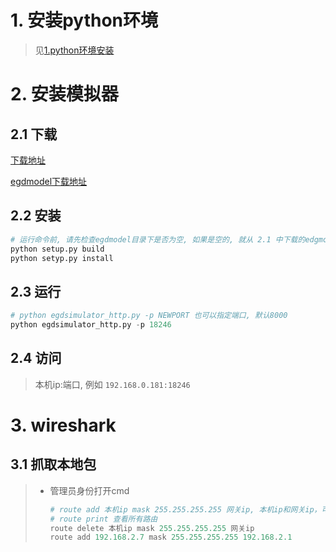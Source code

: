 # 1. 安装python环境

> 见[1.python环境安装](../../python/1.python环境搭建.md)

# 2. 安装模拟器

## 2.1 下载

[下载地址](https://github.com/nubisware/egdsimulator/releases)

[egdmodel下载地址](https://github.com/nubisware/egdmodel/tree/2da1e2477defc931570b4f9cf4acb2a43a534244)

## 2.2 安装

```python
# 运行命令前, 请先检查egdmodel目录下是否为空, 如果是空的, 就从 2.1 中下载的edgmode覆盖进去
python setup.py build
python setyp.py install
```

## 2.3 运行

```python
# python egdsimulator_http.py -p NEWPORT 也可以指定端口, 默认8000
python egdsimulator_http.py -p 18246
```

## 2.4 访问

> 本机ip:端口, 例如 `192.168.0.181:18246`

# 3. wireshark

## 3.1 抓取本地包

> - 管理员身份打开cmd
>   ```powershell
>   # route add 本机ip mask 255.255.255.255 网关ip, 本机ip和网关ip，可以在命令行输入ipconfig查看
>   # route print 查看所有路由
>   route delete 本机ip mask 255.255.255.255 网关ip
>   route add 192.168.2.7 mask 255.255.255.255 192.168.2.1
>   ```
